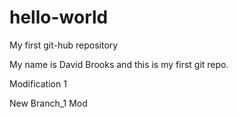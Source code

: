 # hello-world
My first git-hub repository

My name is David Brooks and this is my first git repo.

Modification 1

New Branch_1 Mod
